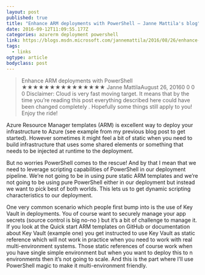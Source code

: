 ```yaml
---
layout: post
published: true
title: "Enhance ARM deployments with PowerShell – Janne Mattila's blog"
date: 2016-09-12T11:09:55.177Z
categories: azurerm deployment powershell 
link: https://blogs.msdn.microsoft.com/jannemattila/2016/08/26/enhance-arm-deployments-with-powershell/
tags:
  - links
ogtype: article
bodyclass: post
---
```


> Enhance ARM deployments with PowerShell
★★★★★★★★★★★★★★★
Janne MattilaAugust 26, 20160
0
0
0
Disclaimer: Cloud is very fast moving target. It means that by the time you’re reading this post everything described here could have been changed completely . Hopefully some things still apply to you! Enjoy the ride!

Azure Resource Manager templates (ARM) is excellent way to deploy your infrastructure to Azure (see example from my previous blog post to get started). However sometimes it might feel a bit of static when you need to build infrastructure that uses some shared elements or something that needs to be injected at runtime to the deployment.

But no worries PowerShell comes to the rescue! And by that I mean that we need to leverage scripting capabilities of PowerShell in our deployment pipeline. We’re not going to be in using pure static ARM templates and we’re not going to be using pure PowerShell either in our deployment but instead we want to pick best of both worlds. This lets us to get dynamic scripting characteristics to our deployment.

One very common scenario which people first bump into is the use of Key Vault in deployments. You of course want to securely manage your app secrets (source control is big no-no ) but it’s a bit of challenge to manage it. If you look at the Quick start ARM templates on GitHub or documentation about Key Vault (example one) you get instructed to use Key Vault as static reference which will not work in practice when you need to work with real multi-environment systems. Those static references of course work when you have single simple environment but when you want to deploy this to n environments then it’s not going to scale. And this is the part where I’ll use PowerShell magic to make it multi-environment friendly.

